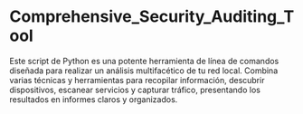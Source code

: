 # Comprehensive_Security_Auditing_Tool
Este script de Python es una potente herramienta de línea de comandos diseñada para realizar un análisis multifacético de tu red local. Combina varias técnicas y herramientas para recopilar información, descubrir dispositivos, escanear servicios y capturar tráfico, presentando los resultados en informes claros y organizados.
